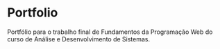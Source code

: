 # Portfolio
Portfólio para o trabalho final de Fundamentos da Programação Web do curso de Análise e Desenvolvimento de Sistemas.
